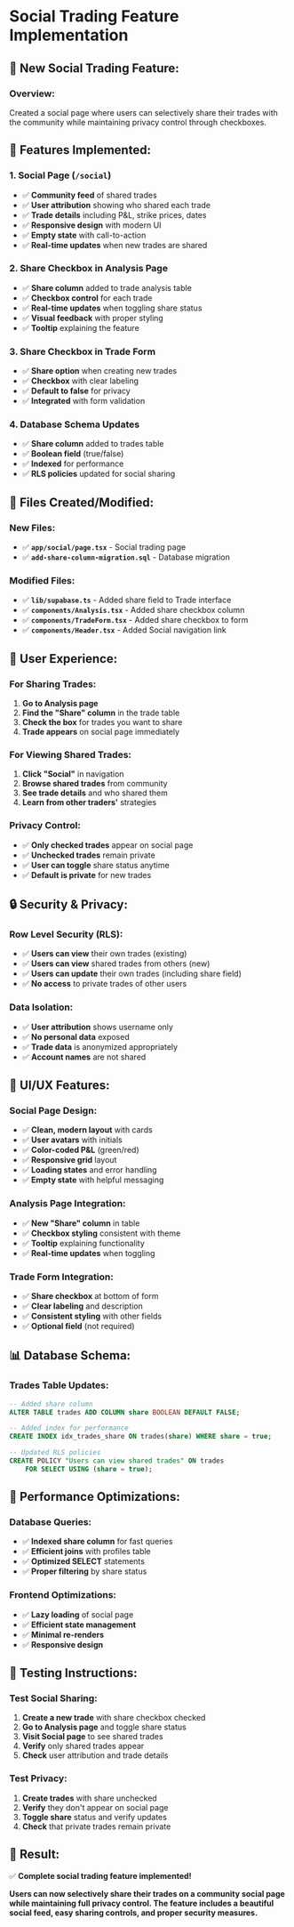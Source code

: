 # Social Trading Feature Implementation

## 🚀 **New Social Trading Feature:**

### **Overview:**
Created a social page where users can selectively share their trades with the community while maintaining privacy control through checkboxes.

## **🔧 Features Implemented:**

### **1. Social Page (`/social`)**
- ✅ **Community feed** of shared trades
- ✅ **User attribution** showing who shared each trade
- ✅ **Trade details** including P&L, strike prices, dates
- ✅ **Responsive design** with modern UI
- ✅ **Empty state** with call-to-action
- ✅ **Real-time updates** when new trades are shared

### **2. Share Checkbox in Analysis Page**
- ✅ **Share column** added to trade analysis table
- ✅ **Checkbox control** for each trade
- ✅ **Real-time updates** when toggling share status
- ✅ **Visual feedback** with proper styling
- ✅ **Tooltip** explaining the feature

### **3. Share Checkbox in Trade Form**
- ✅ **Share option** when creating new trades
- ✅ **Checkbox** with clear labeling
- ✅ **Default to false** for privacy
- ✅ **Integrated** with form validation

### **4. Database Schema Updates**
- ✅ **Share column** added to trades table
- ✅ **Boolean field** (true/false)
- ✅ **Indexed** for performance
- ✅ **RLS policies** updated for social sharing

## **📁 Files Created/Modified:**

### **New Files:**
- ✅ **`app/social/page.tsx`** - Social trading page
- ✅ **`add-share-column-migration.sql`** - Database migration

### **Modified Files:**
- ✅ **`lib/supabase.ts`** - Added share field to Trade interface
- ✅ **`components/Analysis.tsx`** - Added share checkbox column
- ✅ **`components/TradeForm.tsx`** - Added share checkbox to form
- ✅ **`components/Header.tsx`** - Added Social navigation link

## **🎯 User Experience:**

### **For Sharing Trades:**
1. **Go to Analysis page**
2. **Find the "Share" column** in the trade table
3. **Check the box** for trades you want to share
4. **Trade appears** on social page immediately

### **For Viewing Shared Trades:**
1. **Click "Social"** in navigation
2. **Browse shared trades** from community
3. **See trade details** and who shared them
4. **Learn from other traders'** strategies

### **Privacy Control:**
- ✅ **Only checked trades** appear on social page
- ✅ **Unchecked trades** remain private
- ✅ **User can toggle** share status anytime
- ✅ **Default is private** for new trades

## **🔒 Security & Privacy:**

### **Row Level Security (RLS):**
- ✅ **Users can view** their own trades (existing)
- ✅ **Users can view** shared trades from others (new)
- ✅ **Users can update** their own trades (including share field)
- ✅ **No access** to private trades of other users

### **Data Isolation:**
- ✅ **User attribution** shows username only
- ✅ **No personal data** exposed
- ✅ **Trade data** is anonymized appropriately
- ✅ **Account names** are not shared

## **🎨 UI/UX Features:**

### **Social Page Design:**
- ✅ **Clean, modern layout** with cards
- ✅ **User avatars** with initials
- ✅ **Color-coded P&L** (green/red)
- ✅ **Responsive grid** layout
- ✅ **Loading states** and error handling
- ✅ **Empty state** with helpful messaging

### **Analysis Page Integration:**
- ✅ **New "Share" column** in table
- ✅ **Checkbox styling** consistent with theme
- ✅ **Tooltip** explaining functionality
- ✅ **Real-time updates** when toggling

### **Trade Form Integration:**
- ✅ **Share checkbox** at bottom of form
- ✅ **Clear labeling** and description
- ✅ **Consistent styling** with other fields
- ✅ **Optional field** (not required)

## **📊 Database Schema:**

### **Trades Table Updates:**
```sql
-- Added share column
ALTER TABLE trades ADD COLUMN share BOOLEAN DEFAULT FALSE;

-- Added index for performance
CREATE INDEX idx_trades_share ON trades(share) WHERE share = true;

-- Updated RLS policies
CREATE POLICY "Users can view shared trades" ON trades
    FOR SELECT USING (share = true);
```

## **🚀 Performance Optimizations:**

### **Database Queries:**
- ✅ **Indexed share column** for fast queries
- ✅ **Efficient joins** with profiles table
- ✅ **Optimized SELECT** statements
- ✅ **Proper filtering** by share status

### **Frontend Optimizations:**
- ✅ **Lazy loading** of social page
- ✅ **Efficient state management**
- ✅ **Minimal re-renders**
- ✅ **Responsive design**

## **🧪 Testing Instructions:**

### **Test Social Sharing:**
1. **Create a new trade** with share checkbox checked
2. **Go to Analysis page** and toggle share status
3. **Visit Social page** to see shared trades
4. **Verify** only shared trades appear
5. **Check** user attribution and trade details

### **Test Privacy:**
1. **Create trades** with share unchecked
2. **Verify** they don't appear on social page
3. **Toggle share** status and verify updates
4. **Check** that private trades remain private

## **🎉 Result:**
✅ **Complete social trading feature implemented!**

**Users can now selectively share their trades on a community social page while maintaining full privacy control. The feature includes a beautiful social feed, easy sharing controls, and proper security measures.**
